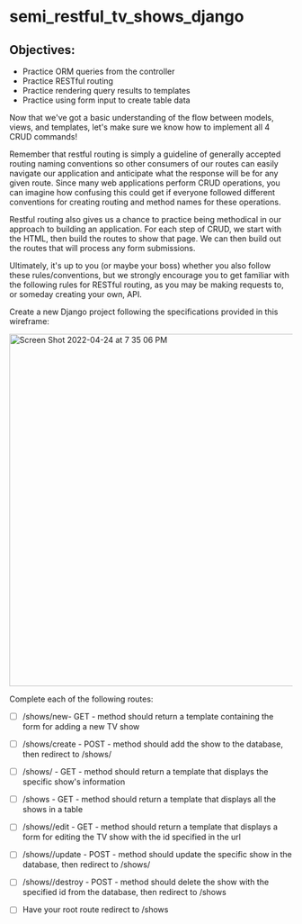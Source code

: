 # semi_restful_tv_shows_django

## Objectives:

- Practice ORM queries from the controller
- Practice RESTful routing
- Practice rendering query results to templates
- Practice using form input to create table data

Now that we've got a basic understanding of the flow between models, views, and templates, let's make sure we know how to implement all 4 CRUD commands!

Remember that restful routing is simply a guideline of generally accepted routing naming conventions so other consumers of our routes can easily navigate our application and anticipate what the response will be for any given route. Since many web applications perform CRUD operations, you can imagine how confusing this could get if everyone followed different conventions for creating routing and method names for these operations.

Restful routing also gives us a chance to practice being methodical in our approach to building an application. For each step of CRUD, we start with the HTML, then build the routes to show that page. We can then build out the routes that will process any form submissions.

Ultimately, it's up to you (or maybe your boss) whether you also follow these rules/conventions, but we strongly encourage you to get familiar with the following rules for RESTful routing, as you may be making requests to, or someday creating your own, API.

Create a new Django project following the specifications provided in this wireframe:

<img width="626" alt="Screen Shot 2022-04-24 at 7 35 06 PM" src="https://user-images.githubusercontent.com/92617960/165006825-df627b7c-6b1b-47aa-b405-8616fc378395.png">

Complete each of the following routes:

- [ ] /shows/new- GET - method should return a template containing the form for adding a new TV show

- [ ] /shows/create - POST - method should add the show to the database, then redirect to /shows/<id>

- [ ] /shows/<id> - GET - method should return a template that displays the specific show's information

- [ ] /shows - GET - method should return a template that displays all the shows in a table

- [ ] /shows/<id>/edit - GET - method should return a template that displays a form for editing the TV show with the id specified in the url

- [ ] /shows/<id>/update - POST - method should update the specific show in the database, then redirect to /shows/<id>

- [ ] /shows/<id>/destroy - POST - method should delete the show with the specified id from the database, then redirect to /shows

- [ ] Have your root route redirect to /shows
